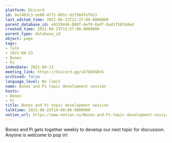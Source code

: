 ```yaml
---
platform: Discord
id: be2403c3-ee60-4ff1-801c-d1f56dfefb13
last_edited_time: 2022-06-12T12:37:00.0000000
parent_database_id: e9339446-880f-4ef0-8ad7-8ad1f507dded
created_time: 2021-08-23T12:57:00.0000000
parent_type: database_id
object: page
tags:
- Talk
- 2021-08-23
- Bones
- Pi
indexDate: 2021-08-23
meeting_link: https://discord.gg/vE7QUXGDnS
archived: false
language_level: No limit
name: Bones and Pi topic development session
hosts:
- Bones
- Pi
title: Bones and Pi topic development session
talktime: 2021-08-23T14:00:00.0000000
notion_url: https://www.notion.so/Bones-and-Pi-topic-development-session-be2403c3ee604ff1801cd1f56dfefb13
---
```


Bones and Pi gets together weekly to develop our next topic for discussion.
Anyone is welcome to pop in!











